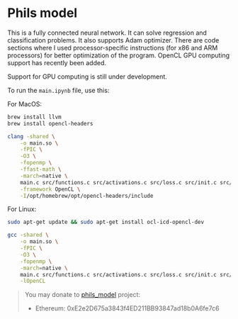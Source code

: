 # Phils model

This is a fully connected neural network. It can solve regression and classification problems. It also supports Adam optimizer. There are code sections where I used processor-specific instructions (for x86 and ARM processors) for better optimization of the program. OpenCL GPU computing support has recently been added.

Support for GPU computing is still under development.

To run the `main.ipynb` file, use this:

For MacOS:

```sh
brew install llvm
brew install opencl-headers

clang -shared \
    -o main.so \
    -fPIC \
    -O3 \
    -fopenmp \
    -ffast-math \
    -march=native \
    main.c src/functions.c src/activations.c src/loss.c src/init.c src/json.c src/adam.c src/forward.c src/backward.c src/logger.c src/predict.c \
    -framework OpenCL \
    -I/opt/homebrew/opt/opencl-headers/include
```

For Linux:

```sh
sudo apt-get update && sudo apt-get install ocl-icd-opencl-dev

gcc -shared \
    -o main.so \
    -fPIC \
    -O3 \
    -fopenmp \
    -march=native \
    main.c src/functions.c src/activations.c src/loss.c src/init.c src/json.c src/adam.c src/forward.c src/backward.c src/logger.c src/predict.c \
    -lOpenCL
```

> You may donate to [phils_model](https://github.com/PHILIPP111007/ML/tree/main/phils_model) project:
>
> * Ethereum: 0xE2e2D675a3843f4ED211BB93847ad18b0A6fe7c6

